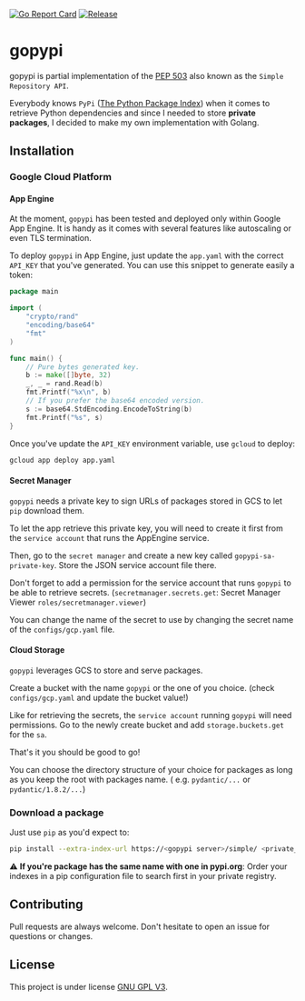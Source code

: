 [![Go Report Card](https://goreportcard.com/badge/github.com/MadJlzz/gopypi)](https://goreportcard.com/report/github.com/MadJlzz/gopypi)
[![Release](https://img.shields.io/github/release/MadJlzz/gopypi.svg?style=flat-square)](https://github.com/MadJlzz/gopypi/releases/latest)

# gopypi

gopypi is partial implementation of the [PEP 503](https://www.python.org/dev/peps/pep-0503/) also known as
the `Simple Repository API`.

Everybody knows `PyPi` ([The Python Package Index](https://pypi.org/)) when it comes to retrieve Python dependencies and
since I needed to store **private packages**, I decided to make my own implementation with Golang.

## Installation

### Google Cloud Platform

#### App Engine

At the moment, `gopypi` has been tested and deployed only within Google App Engine. It is handy as it comes with several
features like autoscaling or even TLS termination.

To deploy `gopypi` in App Engine, just update the `app.yaml` with the correct
`API_KEY` that you've generated. You can use this snippet to generate easily a token:

```go
package main

import (
	"crypto/rand"
	"encoding/base64"
	"fmt"
)

func main() {
	// Pure bytes generated key.
	b := make([]byte, 32)
	_, _ = rand.Read(b)
	fmt.Printf("%x\n", b)
	// If you prefer the base64 encoded version.
	s := base64.StdEncoding.EncodeToString(b)
	fmt.Printf("%s", s)
}
```

Once you've update the `API_KEY` environment variable, use `gcloud` to deploy:

```bash
gcloud app deploy app.yaml
```

#### Secret Manager

`gopypi` needs a private key to sign URLs of packages stored in GCS to let `pip` download them.

To let the app retrieve this private key, you will need to create it first from the `service account` that runs the
AppEngine service.

Then, go to the `secret manager` and create a new key called `gopypi-sa-private-key`. Store the JSON service account
file there.

Don't forget to add a permission for the service account that runs `gopypi` to be able to retrieve secrets.
(`secretmanager.secrets.get`: Secret Manager Viewer `roles/secretmanager.viewer`)

You can change the name of the secret to use by changing the secret name of the `configs/gcp.yaml` file.

#### Cloud Storage

`gopypi` leverages GCS to store and serve packages.

Create a bucket with the name `gopypi` or the one of you choice. (check `configs/gcp.yaml` and update the bucket value!)

Like for retrieving the secrets, the `service account` running `gopypi` will need permissions. Go to the newly create
bucket and add `storage.buckets.get` for the `sa`.

That's it you should be good to go!

You can choose the directory structure of your choice for packages as long as you keep the root with packages name. (
e.g. `pydantic/...` or `pydantic/1.8.2/...`)

### Download a package

Just use `pip` as you'd expect to:

```bash
pip install --extra-index-url https://<gopypi server>/simple/ <private_package>
```

:warning: **If you're package has the same name with one in pypi.org**: Order your indexes in a pip configuration file
to search first in your private registry.

## Contributing

Pull requests are always welcome. Don't hesitate to open an issue for questions or changes.

## License

This project is under license [GNU GPL V3](LICENSE).
